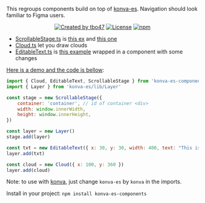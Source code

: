 This regroups components build on top of [konva-es](https://www.npmjs.com/package/konva-es). Navigation should look familiar to Figma users.

<p align="center">
<a href="https://tbo47.github.io/" ><img src="https://img.shields.io/badge/created_by-tbo47-blue.svg" alt="Created by tbo47"></a>
<a href="https://opensource.org/licenses/MIT" rel="nofollow"><img src="https://img.shields.io/badge/License-MIT-blue.svg" alt="License"></a>
<a href="https://www.npmjs.com/package/konva-es-components" rel="nofollow"><img src="https://img.shields.io/npm/dw/konva-es-components.svg" alt="npm"></a>
</p>

-   [ScrollableStage.ts](src/ScrollableStage.ts) is [this ex](https://konvajs.org/docs/sandbox/Zooming_Relative_To_Pointer.html) and [this one](https://konvajs.org/docs/sandbox/Multi-touch_Scale_Stage.html)
-   [Cloud.ts](src/Cloud.ts) let you draw clouds
-   [EditableText.ts](src/EditableText.ts) is [this example](https://konvajs.org/docs/sandbox/Editable_Text.html) wrapped in a component with some changes

[Here is a demo and the code is bellow](https://command-and-control.cloud/#/demo):

```javascript
import { Cloud, EditableText, ScrollableStage } from 'konva-es-components'
import { Layer } from 'konva-es/lib/Layer'

const stage = new ScrollableStage({
    container: 'container', // id of container <div>
    width: window.innerWidth,
    height: window.innerHeight,
})

const layer = new Layer()
stage.add(layer)

const txt = new EditableText({ x: 30, y: 30, width: 400, text: "This is a text" })
layer.add(txt)

const cloud = new Cloud({ x: 100, y: 360 })
layer.add(cloud)
```

Note: to use with [konva](https://www.npmjs.com/package/konva), just change `konva-es` by `konva` in the imports.

Install in your project: `npm install konva-es-components`
